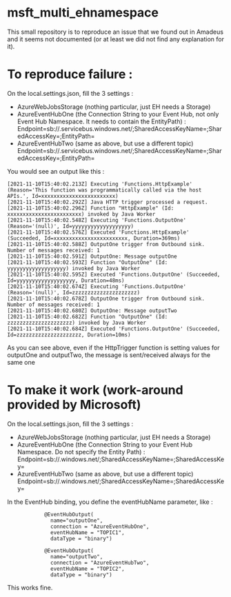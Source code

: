 # msft_multi_ehnamespace
This small repository is to reproduce an issue that we found out in Amadeus and it seems not documented (or at least we did not find any explanation for it).

# To reproduce failure :
On the local.settings.json, fill the 3 settings :
* AzureWebJobsStorage (nothing particular, just EH needs a Storage)
* AzureEventHubOne (the Connection String to your Event Hub, not only Event Hub Namespace. It needs to contain the EntityPath) :
    Endpoint=sb://<EHNAMESPACE>.servicebus.windows.net/;SharedAccessKeyName=<SAS>;SharedAccessKey=<KEY>;EntityPath=<TOPIC1>
* AzureEventHubTwo (same as above, but use a different topic)
    Endpoint=sb://<EHNAMESPACE>.servicebus.windows.net/;SharedAccessKeyName=<SAS>;SharedAccessKey=<KEY>;EntityPath=<TOPIC2>

You would see an output like this :
```
[2021-11-10T15:40:02.213Z] Executing 'Functions.HttpExample' (Reason='This function was programmatically called via the host APIs.', Id=xxxxxxxxxxxxxxxxxxxxxxxx)
[2021-11-10T15:40:02.292Z] Java HTTP trigger processed a request.
[2021-11-10T15:40:02.296Z] Function "HttpExample" (Id: xxxxxxxxxxxxxxxxxxxxxxxx) invoked by Java Worker
[2021-11-10T15:40:02.548Z] Executing 'Functions.OutputOne' (Reason='(null)', Id=yyyyyyyyyyyyyyyyyyy)
[2021-11-10T15:40:02.576Z] Executed 'Functions.HttpExample' (Succeeded, Id=xxxxxxxxxxxxxxxxxxxxxxxx, Duration=369ms)
[2021-11-10T15:40:02.588Z] OutputOne trigger from Outbound sink. Number of messages received: 1
[2021-11-10T15:40:02.591Z] OutputOne: Message outputOne
[2021-11-10T15:40:02.593Z] Function "OutputOne" (Id: yyyyyyyyyyyyyyyyyyy) invoked by Java Worker
[2021-11-10T15:40:02.595Z] Executed 'Functions.OutputOne' (Succeeded, Id=yyyyyyyyyyyyyyyyyyy, Duration=48ms)
[2021-11-10T15:40:02.674Z] Executing 'Functions.OutputOne' (Reason='(null)', Id=zzzzzzzzzzzzzzzzzzzzz)
[2021-11-10T15:40:02.678Z] OutputOne trigger from Outbound sink. Number of messages received: 1
[2021-11-10T15:40:02.680Z] OutputOne: Message outputTwo
[2021-11-10T15:40:02.682Z] Function "OutputOne" (Id: zzzzzzzzzzzzzzzzzzzzz) invoked by Java Worker
[2021-11-10T15:40:02.684Z] Executed 'Functions.OutputOne' (Succeeded, Id=zzzzzzzzzzzzzzzzzzzzz, Duration=10ms)
```

As you can see above, even if the HttpTrigger function is setting values for outputOne and outputTwo, the message is sent/received always for the same one

# To make it work (work-around provided by Microsoft)
On the local.settings.json, fill the 3 settings :
* AzureWebJobsStorage (nothing particular, just EH needs a Storage)
* AzureEventHubOne (the Connection String to your Event Hub Namespace. Do not specify the Entity Path) :
    Endpoint=sb://<EHNAMESPACE>.windows.net/;SharedAccessKeyName=<SAS>;SharedAccessKey=<KEY>
* AzureEventHubTwo (same as above, but use a different topic)
    Endpoint=sb://<EHNAMESPACE>.windows.net/;SharedAccessKeyName=<SAS>;SharedAccessKey=<KEY>

In the EventHub binding, you define the eventHubName parameter, like :

```
            @EventHubOutput(
              name="outputOne",
              connection = "AzureEventHubOne",
              eventHubName = "TOPIC1",
              dataType = "binary")

            @EventHubOutput(
              name="outputTwo",
              connection = "AzureEventHubTwo",
              eventHubName = "TOPIC2",
              dataType = "binary")
```
This works fine.